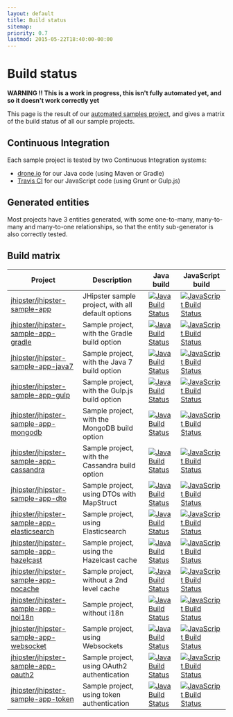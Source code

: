 ```yaml
---
layout: default
title: Build status
sitemap:
priority: 0.7
lastmod: 2015-05-22T18:40:00-00:00
---
```


# <i class="fa fa-industry"></i> Build status

__WARNING !! This is a work in progress, this isn't fully automated yet, and so it doesn't work correctly yet__

This page is the result of our [automated samples project](https://github.com/jhipster/jhipster-automated-samples), and gives a matrix of the build status of all our sample projects.

## Continuous Integration

Each sample project is tested by two Continuous Integration systems:

- [drone.io](https://drone.io/) for our Java code (using Maven or Gradle)
- [Travis CI](https://travis-ci.org/) for our JavaScript code (using Grunt or Gulp.js)

## Generated entities

Most projects have 3 entities generated, with some one-to-many, many-to-many and many-to-one relationships, so that the entity sub-generator is also correctly tested.

## Build matrix

| Project          | Description       | Java build    | JavaScript build |
| ------------- | ----------------- | ------------- | ------------- |
| [jhipster/jhipster-sample-app](https://github.com/jhipster/jhipster-sample-app) | JHipster sample project, with all default options | [![Java Build Status](https://drone.io/github.com/jhipster/jhipster-sample-app/status.png)](https://drone.io/github.com/jhipster/jhipster-sample-app/latest)  | [![JavaScript Build Status](https://travis-ci.org/jhipster/jhipster-sample-app.svg?branch=master)](https://travis-ci.org/jhipster/jhipster-sample-app)  |
| [jhipster/jhipster-sample-app-gradle](https://github.com/jhipster/jhipster-sample-app-gradle) | Sample project, with the Gradle build option | [![Java Build Status](https://drone.io/github.com/jhipster/jhipster-sample-app-gradle/status.png)](https://drone.io/github.com/jhipster/jhipster-sample-app-gradle/latest)  | [![JavaScript Build Status](https://travis-ci.org/jhipster/jhipster-sample-app-gradle.svg?branch=master)](https://travis-ci.org/jhipster/jhipster-sample-app-gradle)  |
| [jhipster/jhipster-sample-app-java7](https://github.com/jhipster/jhipster-sample-app-java7) | Sample project, with the Java 7 build option | [![Java Build Status](https://drone.io/github.com/jhipster/jhipster-sample-app-java7/status.png)](https://drone.io/github.com/jhipster/jhipster-sample-app-java7/latest)  | [![JavaScript Build Status](https://travis-ci.org/jhipster/jhipster-sample-app-java7.svg?branch=master)](https://travis-ci.org/jhipster/jhipster-sample-app-java7)  |
| [jhipster/jhipster-sample-app-gulp](https://github.com/jhipster/jhipster-sample-app-gulp) | Sample project, with the Gulp.js build option | [![Java Build Status](https://drone.io/github.com/jhipster/jhipster-sample-app-gulp/status.png)](https://drone.io/github.com/jhipster/jhipster-sample-app-gulp/latest)  | [![JavaScript Build Status](https://travis-ci.org/jhipster/jhipster-sample-app-gulp.svg?branch=master)](https://travis-ci.org/jhipster/jhipster-sample-app-gulp)  |
| [jhipster/jhipster-sample-app-mongodb](https://github.com/jhipster/jhipster-sample-app-mongodb) | Sample project, with the MongoDB build option | [![Java Build Status](https://drone.io/github.com/jhipster/jhipster-sample-app-mongodb/status.png)](https://drone.io/github.com/jhipster/jhipster-sample-app-mongodb/latest)  | [![JavaScript Build Status](https://travis-ci.org/jhipster/jhipster-sample-app-mongodb.svg?branch=master)](https://travis-ci.org/jhipster/jhipster-sample-app-mongodb)  |
| [jhipster/jhipster-sample-app-cassandra](https://github.com/jhipster/jhipster-sample-app-cassandra) | Sample project, with the Cassandra build option | [![Java Build Status](https://drone.io/github.com/jhipster/jhipster-sample-app-cassandra/status.png)](https://drone.io/github.com/jhipster/jhipster-sample-app-cassandra/latest)  | [![JavaScript Build Status](https://travis-ci.org/jhipster/jhipster-sample-app-cassandra.svg?branch=master)](https://travis-ci.org/jhipster/jhipster-sample-app-cassandra)  |
| [jhipster/jhipster-sample-app-dto](https://github.com/jhipster/jhipster-sample-app-dto) | Sample project, using DTOs with MapStruct | [![Java Build Status](https://drone.io/github.com/jhipster/jhipster-sample-app-dto/status.png)](https://drone.io/github.com/jhipster/jhipster-sample-app-dto/latest)  | [![JavaScript Build Status](https://travis-ci.org/jhipster/jhipster-sample-app-dto.svg?branch=master)](https://travis-ci.org/jhipster/jhipster-sample-app-dto)  |
| [jhipster/jhipster-sample-app-elasticsearch](https://github.com/jhipster/jhipster-sample-app-elasticsearch) | Sample project, using Elasticsearch | [![Java Build Status](https://drone.io/github.com/jhipster/jhipster-sample-app-elasticsearch/status.png)](https://drone.io/github.com/jhipster/jhipster-sample-app-elasticsearch/latest)  | [![JavaScript Build Status](https://travis-ci.org/jhipster/jhipster-sample-app-elasticsearch.svg?branch=master)](https://travis-ci.org/jhipster/jhipster-sample-app-elasticsearch)  |
| [jhipster/jhipster-sample-app-hazelcast](https://github.com/jhipster/jhipster-sample-app-hazelcast) | Sample project, using the Hazelcast cache | [![Java Build Status](https://drone.io/github.com/jhipster/jhipster-sample-app-hazelcast/status.png)](https://drone.io/github.com/jhipster/jhipster-sample-app-hazelcast/latest)  | [![JavaScript Build Status](https://travis-ci.org/jhipster/jhipster-sample-app-hazelcast.svg?branch=master)](https://travis-ci.org/jhipster/jhipster-sample-app-hazelcast)  |
| [jhipster/jhipster-sample-app-nocache](https://github.com/jhipster/jhipster-sample-app-nocache) | Sample project, without a 2nd level cache | [![Java Build Status](https://drone.io/github.com/jhipster/jhipster-sample-app-nocache/status.png)](https://drone.io/github.com/jhipster/jhipster-sample-app-nocache/latest)  | [![JavaScript Build Status](https://travis-ci.org/jhipster/jhipster-sample-app-nocache.svg?branch=master)](https://travis-ci.org/jhipster/jhipster-sample-app-nocache)  |
| [jhipster/jhipster-sample-app-noi18n](https://github.com/jhipster/jhipster-sample-app-noi18n) | Sample project, without i18n | [![Java Build Status](https://drone.io/github.com/jhipster/jhipster-sample-app-noi18n/status.png)](https://drone.io/github.com/jhipster/jhipster-sample-app-noi18n/latest)  | [![JavaScript Build Status](https://travis-ci.org/jhipster/jhipster-sample-app-noi18n.svg?branch=master)](https://travis-ci.org/jhipster/jhipster-sample-app-noi18n)  |
| [jhipster/jhipster-sample-app-websocket](https://github.com/jhipster/jhipster-sample-app-websocket) | Sample project, using Websockets | [![Java Build Status](https://drone.io/github.com/jhipster/jhipster-sample-app-websocket/status.png)](https://drone.io/github.com/jhipster/jhipster-sample-app-websocket/latest)  | [![JavaScript Build Status](https://travis-ci.org/jhipster/jhipster-sample-app-websocket.svg?branch=master)](https://travis-ci.org/jhipster/jhipster-sample-app-websocket)  |
| [jhipster/jhipster-sample-app-oauth2](https://github.com/jhipster/jhipster-sample-app-oauth2) | Sample project, using OAuth2 authentication | [![Java Build Status](https://drone.io/github.com/jhipster/jhipster-sample-app-oauth2/status.png)](https://drone.io/github.com/jhipster/jhipster-sample-app-oauth2/latest)  | [![JavaScript Build Status](https://travis-ci.org/jhipster/jhipster-sample-app-oauth2.svg?branch=master)](https://travis-ci.org/jhipster/jhipster-sample-app-oauth2)  |
| [jhipster/jhipster-sample-app-token](https://github.com/jhipster/jhipster-sample-app-token) | Sample project, using token authentication | [![Java Build Status](https://drone.io/github.com/jhipster/jhipster-sample-app-token/status.png)](https://drone.io/github.com/jhipster/jhipster-sample-app-token/latest)  | [![JavaScript Build Status](https://travis-ci.org/jhipster/jhipster-sample-app-token.svg?branch=master)](https://travis-ci.org/jhipster/jhipster-sample-app-token)  |
